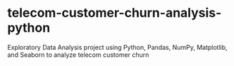 # telecom-customer-churn-analysis-python
Exploratory Data Analysis project using Python, Pandas, NumPy, Matplotlib, and Seaborn to analyze telecom customer churn
